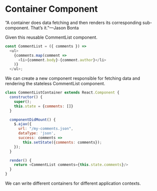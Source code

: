 # Container Component
“A container does data fetching and then renders its corresponding sub-component. That’s it.”—Jason Bonta

Given this reusable CommentList component.
```javascript
const CommentList = ({ comments }) =>
  <ul>
    {comments.map(comment =>
      <li>{comment.body}-{comment.author}</li>
    )}
  </ul>;
```

We can create a new component responsible for fetching data and rendering the stateless CommentList component.
```javascript
class CommentListContainer extends React.Component {
  constructor() {
    super();
    this.state = {comments: []}
  }

  componentDidMount() {
    $.ajax({
      url: "/my-comments.json",
      dataType: 'json',
      success: comments =>
        this.setState({comments: comments});
    });
  }

  render() {
    return <CommentList comments={this.state.comments}/>
  }
}
```

We can write different containers for different application contexts.
